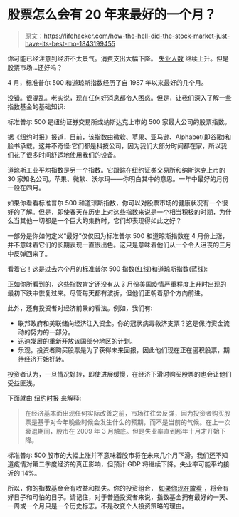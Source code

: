 # 股票怎么会有 20 年来最好的一个月？

> 原文：<https://lifehacker.com/how-the-hell-did-the-stock-market-just-have-its-best-mo-1843199455>

你可能已经注意到经济不太景气。消费支出大幅下降。 [失业人数](https://gizmodo.com/an-old-computer-system-is-keeping-many-americans-from-g-1842839527) 继续上升。但是股票市场...还好吗？



4 月，标准普尔 500 和道琼斯指数经历了自 1987 年以来最好的几个月。

没错。很混乱。老实说，现在任何好消息都令人困惑。但是，让我们深入了解一些指数基金的基础知识:

标准普尔 500 是纽约证券交易所或纳斯达克上市的 500 家最大公司的股票指数。

据《纽约时报》报道，目前，该指数由微软、苹果、亚马逊、Alphabet(即谷歌)和脸书承载。这并不奇怪:它们都是科技公司，因为我们大部分时间都在家，所以我们花了很多时间舒适地使用我们的设备。

道琼斯工业平均指数是另一个指数。它跟踪在纽约证券交易所和纳斯达克上市的 30 家知名公司。苹果、微软、沃尔玛——你明白其中的意思。一年中最好的月份一般在四月。

如果你看看标准普尔 500 和道琼斯指数，你可以对股票市场的健康状况有一个很好的了解。但是，即使春天在历史上对这些指数来说是一个相当积极的时期，为什么当其他一切都是一个巨大的集群时，它们却表现得如此之好？

一部分是你如何定义“最好”仅仅因为标准普尔 500 和道琼斯指数在 4 月份上涨，并不意味着它们的长期表现一直很出色。这只是意味着他们从一个令人沮丧的三月中反弹回来了。

看着它！这是过去六个月的标准普尔 500 指数(红线)和道琼斯指数(蓝线):

正如你所看到的，这些指数肯定还没有从 3 月份美国疫情严重程度上升时出现的最初下跌中恢复过来。尽管每天都有波折，但他们正朝着那个方向前进。

此外，还有投资者对经济前景的看法。例如，我们有:

*   联邦政府和美联储向经济注入资金。你的冠状病毒救济支票？这是保持资金流动的努力的一部分。
*   迅速发展的重新开放该国部分地区的计划。
*   乐观。投资者购买股票是为了获得未来回报，因此他们现在正在囤积股票，期待经济开始好转。

投资者认为，一旦情况好转，即使进展缓慢，在经济下滑时购买股票的也会让他们受益匪浅。

下面就由 [纽约时报](https://www.nytimes.com/2020/04/30/business/stock-market-today-coronavirus.html) 来解释:

> 在经济基本面出现任何实际改善之前，市场往往会反弹，因为投资者购买股票是基于对今年晚些时候会发生什么的预期，而不是当前的气候。在上一次衰退期间，股市在 2009 年 3 月触底。但是失业率直到那年十月才开始下降。

标准普尔 500 股市的大幅上涨并不意味着股市将在未来几个月下滑。我们还不知道疫情对第二季度经济的真正影响，但预计 GDP 将继续下降。失业率可能平均接近的 14%。

所以，你的指数基金会有收益和损失。你的投资组合， [如果你现在敢看](https://twocents.lifehacker.com/the-best-investors-literally-forget-about-their-portfol-1782581085) ，将会有好日子和可怕的日子。请记住，对于普通投资者来说，指数基金拥有最好的一天、一周或一个月只是一个历史标志。不是改变个人投资策略的理由。